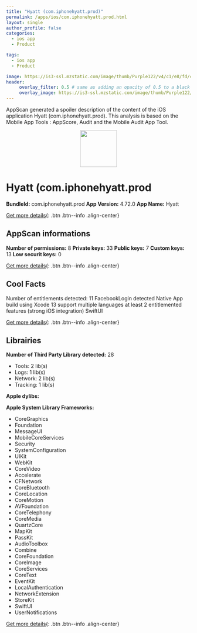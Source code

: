 ```yaml
---
title: "Hyatt (com.iphonehyatt.prod)"
permalink: /apps/ios/com.iphonehyatt.prod.html
layout: single
author_profile: false
categories: 
  - ios app 
  - Product 

tags: 
  - ios app 
  - Product 

image: https://is3-ssl.mzstatic.com/image/thumb/Purple122/v4/c1/e8/fd/c1e8fd76-210f-7323-b2d8-70416e2636d7/AppIcon-WOH-0-1x_U007emarketing-0-6-0-85-220.png/512x512bb.jpg
header: 
     overlay_filter: 0.5 # same as adding an opacity of 0.5 to a black background
     overlay_image: https://is3-ssl.mzstatic.com/image/thumb/Purple122/v4/c1/e8/fd/c1e8fd76-210f-7323-b2d8-70416e2636d7/AppIcon-WOH-0-1x_U007emarketing-0-6-0-85-220.png/512x512bb.jpg
---
```

AppScan generated a spoiler description of the content of the iOS application Hyatt (com.iphonehyatt.prod). This analysis is based on the Mobile App Tools : AppScore, Audit and the Mobile Audit App Tool.

  
  
<div style="text-align: center;"><img src="https://is3-ssl.mzstatic.com/image/thumb/Purple122/v4/c1/e8/fd/c1e8fd76-210f-7323-b2d8-70416e2636d7/AppIcon-WOH-0-1x_U007emarketing-0-6-0-85-220.png/512x512bb.jpg" width="100" height="100"></div>  
  
# Hyatt (com.iphonehyatt.prod

**BundleId:** com.iphonehyatt.prod
**App Version:** 4.72.0
**App Name:** Hyatt


[Get more details](/pricing.html){: .btn .btn--info .align-center}  
  
## AppScan informations 

**Number of permissions:** 8
**Private keys:** 33
**Public keys:** 7
**Custom keys:** 13
**Low securit keys:** 0
  
[Get more details](/pricing.html){: .btn .btn--info .align-center}

## Cool Facts

Number of entitlements detected: 11
FacebookLogin detected
Native App
build using Xcode 13
support multiple languages
at least 2 entitlemented features (strong iOS integration)
SwiftUI
  
[Get more details](/pricing.html){: .btn .btn--info .align-center}

## Librairies 
**Number of Third Party Library detected:** 28
- Tools: 2 lib(s)
- Logs: 1 lib(s)
- Network: 2 lib(s)
- Tracking: 1 lib(s)

**Apple dylibs:**


**Apple System Library Frameworks:**
- CoreGraphics
- Foundation
- MessageUI
- MobileCoreServices
- Security
- SystemConfiguration
- UIKit
- WebKit
- CoreVideo
- Accelerate
- CFNetwork
- CoreBluetooth
- CoreLocation
- CoreMotion
- AVFoundation
- CoreTelephony
- CoreMedia
- QuartzCore
- MapKit
- PassKit
- AudioToolbox
- Combine
- CoreFoundation
- CoreImage
- CoreServices
- CoreText
- EventKit
- LocalAuthentication
- NetworkExtension
- StoreKit
- SwiftUI
- UserNotifications


  
[Get more details](/pricing.html){: .btn .btn--info .align-center}

